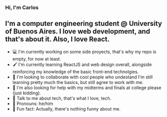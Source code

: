 ### Hi, I'm Carlos

## I'm a computer engineering student @ University of Buenos Aires. I love web development, and that's about it. Also, I love React.

- 💻 I'm currently working on some side proyects, that's why my repo is empty, for now at least.
- 🖌️ I'm currently learning ReactJS and web design overall, alongside reinforcing my knowledge of the basic front-end technolgies.
- 🧠 I'm looking to collaborate with cool people who undestand I'm still learning pretty much the basics, but still agree to work with me.
- 📖 I'm also looking for help with my midterms and finals at college please (just kidding).
- 💾 Talk to me about tech, that's what I love, tech.
- 👨 Pronouns: he/him
- 🤬 Fun fact: Actually, there's nothing funny about me.

